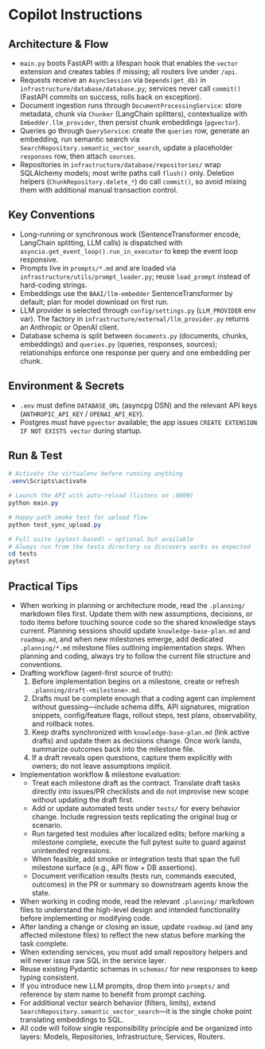 # Copilot Instructions

## Architecture & Flow
- `main.py` boots FastAPI with a lifespan hook that enables the `vector` extension and creates tables if missing; all routers live under `/api`.
- Requests receive an `AsyncSession` via `Depends(get_db)` in `infrastructure/database/database.py`; services never call `commit()` (FastAPI commits on success, rolls back on exception).
- Document ingestion runs through `DocumentProcessingService`: store metadata, chunk via `Chunker` (LangChain splitters), contextualize with `Embedder.llm_provider`, then persist chunk embeddings (`pgvector`).
- Queries go through `QueryService`: create the `queries` row, generate an embedding, run semantic search via `SearchRepository.semantic_vector_search`, update a placeholder `responses` row, then attach `sources`.
- Repositories in `infrastructure/database/repositories/` wrap SQLAlchemy models; most write paths call `flush()` only. Deletion helpers (`ChunkRepository.delete_*`) do call `commit()`, so avoid mixing them with additional manual transaction control.

## Key Conventions
- Long-running or synchronous work (SentenceTransformer encode, LangChain splitting, LLM calls) is dispatched with `asyncio.get_event_loop().run_in_executor` to keep the event loop responsive.
- Prompts live in `prompts/*.md` and are loaded via `infrastructure/utils/prompt_loader.py`; reuse `load_prompt` instead of hard-coding strings.
- Embeddings use the `BAAI/llm-embedder` SentenceTransformer by default; plan for model download on first run.
- LLM provider is selected through `config/settings.py` (`LLM_PROVIDER` env var). The factory in `infrastructure/external/llm_provider.py` returns an Anthropic or OpenAI client.
- Database schema is split between `documents.py` (documents, chunks, embeddings) and `queries.py` (queries, responses, sources); relationships enforce one response per query and one embedding per chunk.

## Environment & Secrets
- `.env` must define `DATABASE_URL` (asyncpg DSN) and the relevant API keys (`ANTHROPIC_API_KEY` / `OPENAI_API_KEY`).
- Postgres must have `pgvector` available; the app issues `CREATE EXTENSION IF NOT EXISTS vector` during startup.

## Run & Test
```powershell
# Activate the virtualenv before running anything
.venv\Scripts\activate

# Launch the API with auto-reload (listens on :8000)
python main.py

# Happy-path smoke test for upload flow
python test_sync_upload.py

# Full suite (pytest-based) – optional but available
# Always run from the tests directory so discovery works as expected
cd tests
pytest
```

## Practical Tips
- When working in planning or architecture mode, read the `.planning/` markdown files first. Update them with new assumptions, decisions, or todo items before touching source code so the shared knowledge stays current. Planning sessions should update `knowledge-base-plan.md` and `roadmap.md`, and when new milestones emerge, add dedicated `.planning/*.md` milestone files outlining implementation steps. When planning and coding, always try to follow the current file structure and conventions.
- Drafting workflow (agent-first source of truth):
	1. Before implementation begins on a milestone, create or refresh `.planning/draft-<milestone>.md`.
	2. Drafts must be complete enough that a coding agent can implement without guessing—include schema diffs, API signatures, migration snippets, config/feature flags, rollout steps, test plans, observability, and rollback notes.
	3. Keep drafts synchronized with `knowledge-base-plan.md` (link active drafts) and update them as decisions change. Once work lands, summarize outcomes back into the milestone file.
	4. If a draft reveals open questions, capture them explicitly with owners; do not leave assumptions implicit.
- Implementation workflow & milestone evaluation:
	- Treat each milestone draft as the contract. Translate draft tasks directly into issues/PR checklists and do not improvise new scope without updating the draft first.
	- Add or update automated tests under `tests/` for every behavior change. Include regression tests replicating the original bug or scenario.
	- Run targeted test modules after localized edits; before marking a milestone complete, execute the full pytest suite to guard against unintended regressions.
	- When feasible, add smoke or integration tests that span the full milestone surface (e.g., API flow + DB assertions).
	- Document verification results (tests run, commands executed, outcomes) in the PR or summary so downstream agents know the state.
- When working in coding mode, read the relevant `.planning/` markdown files to understand the high-level design and intended functionality before implementing or modifying code.
- After landing a change or closing an issue, update `roadmap.md` (and any affected milestone files) to reflect the new status before marking the task complete.
- When extending services, you must add small repository helpers and will never issue raw SQL in the service layer.
- Reuse existing Pydantic schemas in `schemas/` for new responses to keep typing consistent.
- If you introduce new LLM prompts, drop them into `prompts/` and reference by stem name to benefit from prompt caching.
- For additional vector search behavior (filters, limits), extend `SearchRepository.semantic_vector_search`—it is the single choke point translating embeddings to SQL.
- All code will follow single responsibility principle and be organized into layers: Models, Repositories, Infrastructure, Services, Routers.

